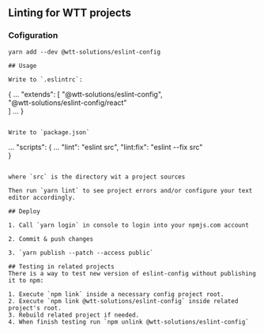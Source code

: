 ## Linting for WTT projects

### Cofiguration 

```
yarn add --dev @wtt-solutions/eslint-config

## Usage

Write to `.eslintrc`:

```
{
  ...
  "extends": [
    "@wtt-solutions/eslint-config",  
    "@wtt-solutions/eslint-config/react"  
  ]
  ...
}
```

Write to `package.json` 

```
...
"scripts": {
  ...
  "lint": "eslint src",
  "lint:fix": "eslint --fix src"  
}
```

where `src` is the directory wit a project sources

Then run `yarn lint` to see project errors and/or configure your text editor accordingly.

## Deploy

1. Call `yarn login` in console to login into your npmjs.com account 

2. Commit & push changes

3. `yarn publish --patch --access public`

## Testing in related projects
There is a way to test new version of eslint-config without publishing it to npm:

1. Execute `npm link` inside a necessary config project root.
2. Execute `npm link @wtt-solutions/eslint-config` inside related project's root.
3. Rebuild related project if needed.
4. When finish testing run `npm unlink @wtt-solutions/eslint-config`
